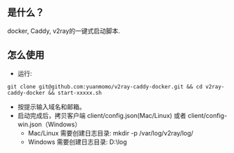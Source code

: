 ## 是什么？
docker, Caddy, v2ray的一键式启动脚本.


## 怎么使用
- 运行: 

```
git clone git@github.com:yuanmomo/v2ray-caddy-docker.git && cd v2ray-caddy-docker && start-xxxxx.sh
```
- 按提示输入域名和邮箱。
- 启动完成后，拷贝客户端 client/config.json(Mac/Linux) 或者 client/config-win.json（Windows）
    - Mac/Linux 需要创建日志目录: mkdir -p /var/log/v2ray/log/
    - Windows 需要创建日志目录: D:\log

    
